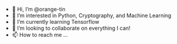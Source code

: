 - 👋 Hi, I’m @orange-tin
- 👀 I’m interested in Python, Cryptography, and Machine Learning
- 🌱 I’m currently learning Tensorflow
- 💞️ I’m looking to collaborate on everything I can!
- 📫 How to reach me ...

<!---
progamerrox/progamerrox is a ✨ special ✨ repository because its `README.md` (this file) appears on your GitHub profile.
You can click the Preview link to take a look at your changes.
--->
